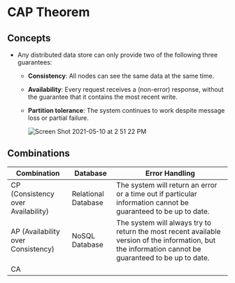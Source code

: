 # CAP Theorem

## Concepts
- Any distributed data store can only provide two of the following three guarantees:
   - **Consistency**: All nodes can see the same data at the same time.
   - **Availability**: Every request receives a (non-error) response, without the guarantee that it contains the most recent write.
   - **Partition tolerance**: The system continues to work despite message loss or partial failure.

     ![Screen Shot 2021-05-10 at 2 51 22 PM](https://user-images.githubusercontent.com/8989447/117723127-3b6f5300-b19f-11eb-893a-488ec6afbc46.png)

## Combinations
| Combination | Database | Error Handling |
|----|----|----|
| CP (Consistency over Availability) | Relational Database | The system will return an error or a time out if particular information cannot be guaranteed to be up to date. |
| AP (Availability over Consistency) | NoSQL Database | The system will always try to return the most recent available version of the information, but the information cannot be guaranteed to be up to date. |
| CA  | | |
